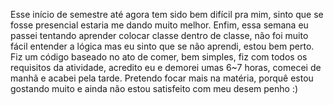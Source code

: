 Esse início de semestre até agora tem sido bem difícil pra mim, sinto que se fosse presencial estaria me dando
muito melhor. Enfim, essa semana eu passei tentando aprender colocar classe dentro de classe, não foi muito fácil
entender a lógica mas eu sinto que se não aprendi, estou bem perto. Fiz um código baseado no ato de comer, bem
simples, fiz com todos os requisitos da atividade, acredito eu e demorei umas 6~7 horas, comecei de manhã e acabei
pela tarde. Pretendo focar mais na matéria, porquê estou gostando muito e ainda não estou satisfeito com meu desem
penho :) 